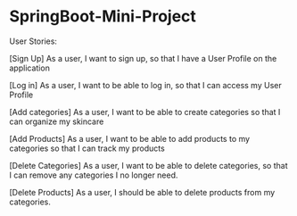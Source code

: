# SpringBoot-Mini-Project

User Stories:

[Sign Up] As a user, I want to sign up, so that I have a User Profile on the application

[Log in] As a user, I want to be able to log in, so that I can access my User Profile

[Add categories] As a user, I want to be able to create categories so that I can organize my skincare 

[Add Products] As a user, I want to be able to add products to my categories so that I can track my products

[Delete Categories] As a user, I want to be able to delete categories, so that I can remove any categories I no longer need.

[Delete Products] As a user, I should be able to delete products from my categories.
